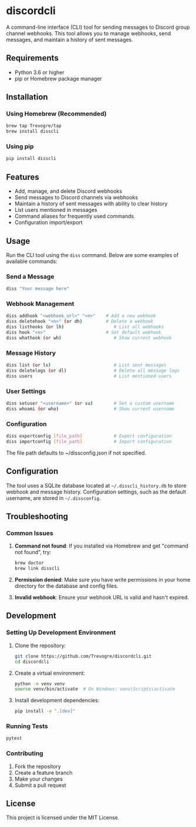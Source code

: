 # discordcli

A command-line interface (CLI) tool for sending messages to Discord group channel webhooks. This tool allows you to manage webhooks, send messages, and maintain a history of sent messages.

## Requirements
- Python 3.6 or higher
- pip or Homebrew package manager

## Installation

### Using Homebrew (Recommended)
```bash
brew tap Trevogre/tap
brew install disscli
```

### Using pip
```bash
pip install disscli
```

## Features
- Add, manage, and delete Discord webhooks
- Send messages to Discord channels via webhooks
- Maintain a history of sent messages with ability to clear history
- List users mentioned in messages
- Command aliases for frequently used commands
- Configuration import/export

## Usage
Run the CLI tool using the `diss` command. Below are some examples of available commands:

### Send a Message
```bash
diss "Your message here"
```

### Webhook Management
```bash
diss addhook "<webhook_url>" "<n>"    # Add a new webhook
diss deletehook "<n>" (or dh)         # Delete a webhook
diss listhooks (or lh)                   # List all webhooks
diss hook "<n>"                       # Set default webhook
diss whathook (or wh)                    # Show current webhook
```

### Message History
```bash
diss list (or ls)                        # List sent messages
diss deletelogs (or dl)                  # Delete all message logs
diss users                               # List mentioned users
```

### User Settings
```bash
diss setuser "<username>" (or su)        # Set a custom username
diss whoami (or who)                     # Show current username
```

### Configuration
```bash
diss exportconfig [file_path]            # Export configuration
diss importconfig [file_path]            # Import configuration
```
The file path defaults to ~/dissconfig.json if not specified.

## Configuration
The tool uses a SQLite database located at `~/.disscli_history.db` to store webhook and message history. Configuration settings, such as the default username, are stored in `~/.dissconfig`.

## Troubleshooting

### Common Issues

1. **Command not found**: If you installed via Homebrew and get "command not found", try:
   ```bash
   brew doctor
   brew link disscli
   ```

2. **Permission denied**: Make sure you have write permissions in your home directory for the database and config files.

3. **Invalid webhook**: Ensure your webhook URL is valid and hasn't expired.

## Development

### Setting Up Development Environment
1. Clone the repository:
   ```bash
   git clone https://github.com/Trevogre/discordcli.git
   cd discordcli
   ```

2. Create a virtual environment:
   ```bash
   python -m venv venv
   source venv/bin/activate  # On Windows: venv\Scripts\activate
   ```

3. Install development dependencies:
   ```bash
   pip install -e ".[dev]"
   ```

### Running Tests
```bash
pytest
```

### Contributing
1. Fork the repository
2. Create a feature branch
3. Make your changes
4. Submit a pull request

## License
This project is licensed under the MIT License.
